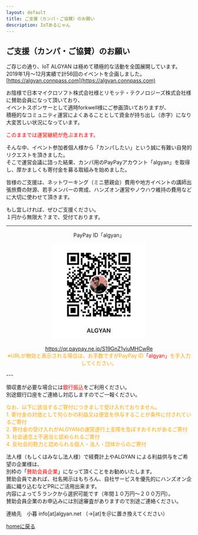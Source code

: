 ```yaml
---
layout: default
title: ご支援（カンパ・ご協賛）のお願い
description: IoTあるじゃん
---
```


## ご支援（カンパ・ご協賛）のお願い

ご存じの通り、IoT ALGYAN は極めて積極的な活動を全国展開しています。  
2019年1月〜12月実績で計56回のイベントを企画しました。  
[https://algyan.connpass.com](https://algyan.connpass.com)  

お陰様で日本マイクロソフト株式会社様とリモッテ・テクノロジーズ株式会社様に賛助会員になって頂いており、  
イベントスポンサーとして適時forkwell様にご参画頂いておりますが、  
積極的なコミュニティ運営によくあることとして資金が持ち出し（赤字）になり大変苦しい状況になっています。

<font color="red">
このままでは運営継続が危ぶまれます。
</font>

そんな中、イベント参加者個人様から「カンパしたい」という誠に有難い自発的リクエストを頂きました。  
そこで運営会議に諮った結果、カンパ用のPayPayアカウント「algyan」を取得し、厚かましくも寄付金を募る取組みを始めました。  

皆様のご支援は、ネットワーキング（ミニ懇親会）費用や地方イベントの講師出張旅費の財源、若手メンバーの育成、ハンズオン運営やノウハウ維持の費用などに大切に使わせて頂きます。  

もし宜しければ、ぜひご支援ください。  
１円から無限大？まで、受付ております。  

---
<div style="text-align: center;">
PayPay ID「algyan」

<p>
<a href="https://qr.paypay.ne.jp/S19GnZ1yiuMHCwRe">
<img src="./img/paypay.jpg" width="50%">
</a>
</p>

<p>
<a href="https://qr.paypay.ne.jp/S19GnZ1yiuMHCwRe">
https://qr.paypay.ne.jp/S19GnZ1yiuMHCwRe</a>
<br>
<font color="orange">※URLが無効と表示される場合は、お手数ですがPayPay ID</font><font color="red">「algyan」</font><font color="orange">を手入力してください。</font>
</p>
</div>
---

領収書が必要な場合には<font color="red">銀行振込</font>をご利用ください。  
別途銀行口座をご連絡し対応しますのでご一報ください。

<font color="orange">
なお、以下に該当するご寄付につきまして受け入れておりません。<br />
1. 寄付金の対価として何らかの利益又は便宜を供与することが条件に付されているご寄付<br />
2. 寄付金の受け入れがALGYANの運営遂行上支障を及ぼすおそれがあるご寄付<br />
3. 社会通念上不適当と認められるご寄付<br />
4. 反社会的勢力と認められる個人・法人・団体からのご寄付<br />
</font>

法人様（もしくはみなし法人様）で経費計上やALGYAN による利益供与をご希望の企業様は、  
別枠の「<font color="red">賛助会員企業</font>」になって頂くことをお勧めいたします。  
賛助会員であれば、社名掲示はもちろん、自社サービスを優先的にハンズオン企画に織り込むなどPRにご活用出来ます。  
内容によって５ランクから選択可能です（年間１０万円〜２００万円）。  
賛助会員企業のお申込みには別途審査がありますので別途ご連絡ください。

連絡先　小暮	info[at]algyan.net （→[at]を＠に置き換えてください）

[homeに戻る](index)
